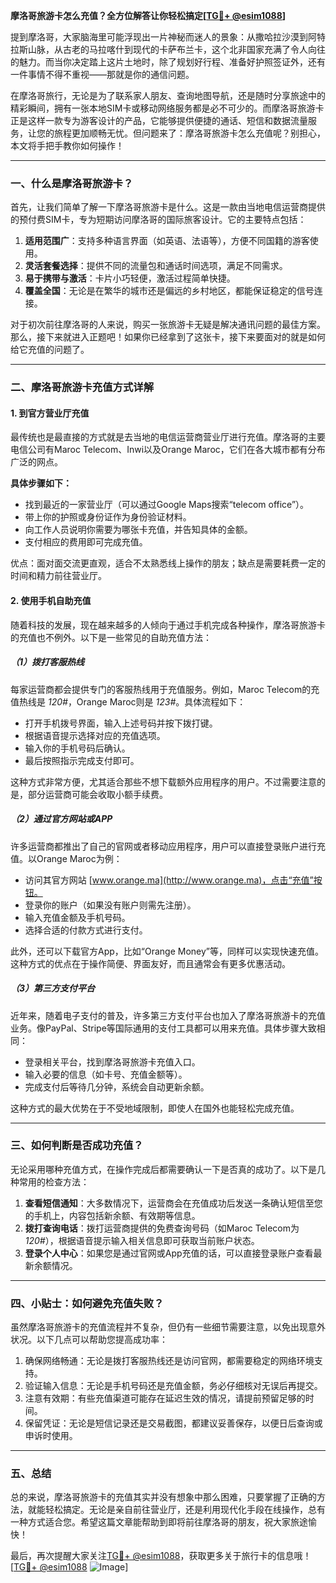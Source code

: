**摩洛哥旅游卡怎么充值？全方位解答让你轻松搞定[[TG💪+ @esim1088](https://t.me/s/esim1088)]**

提到摩洛哥，大家脑海里可能浮现出一片神秘而迷人的景象：从撒哈拉沙漠到阿特拉斯山脉，从古老的马拉喀什到现代的卡萨布兰卡，这个北非国家充满了令人向往的魅力。而当你决定踏上这片土地时，除了规划好行程、准备好护照签证外，还有一件事情不得不重视——那就是你的通信问题。

在摩洛哥旅行，无论是为了联系家人朋友、查询地图导航，还是随时分享旅途中的精彩瞬间，拥有一张本地SIM卡或移动网络服务都是必不可少的。而摩洛哥旅游卡正是这样一款专为游客设计的产品，它能够提供便捷的通话、短信和数据流量服务，让您的旅程更加顺畅无忧。但问题来了：摩洛哥旅游卡怎么充值呢？别担心，本文将手把手教你如何操作！

---

### 一、什么是摩洛哥旅游卡？

首先，让我们简单了解一下摩洛哥旅游卡是什么。这是一款由当地电信运营商提供的预付费SIM卡，专为短期访问摩洛哥的国际旅客设计。它的主要特点包括：

1. **适用范围广**：支持多种语言界面（如英语、法语等），方便不同国籍的游客使用。
2. **灵活套餐选择**：提供不同的流量包和通话时间选项，满足不同需求。
3. **易于携带与激活**：卡片小巧轻便，激活过程简单快捷。
4. **覆盖全国**：无论是在繁华的城市还是偏远的乡村地区，都能保证稳定的信号连接。

对于初次前往摩洛哥的人来说，购买一张旅游卡无疑是解决通讯问题的最佳方案。那么，接下来就进入正题吧！如果你已经拿到了这张卡，接下来要面对的就是如何给它充值的问题了。

---

### 二、摩洛哥旅游卡充值方式详解

#### 1. 到官方营业厅充值
最传统也是最直接的方式就是去当地的电信运营商营业厅进行充值。摩洛哥的主要电信公司有Maroc Telecom、Inwi以及Orange Maroc，它们在各大城市都有分布广泛的网点。

**具体步骤如下：**
- 找到最近的一家营业厅（可以通过Google Maps搜索“telecom office”）。
- 带上你的护照或身份证作为身份验证材料。
- 向工作人员说明你需要为哪张卡充值，并告知具体的金额。
- 支付相应的费用即可完成充值。

优点：面对面交流更直观，适合不太熟悉线上操作的朋友；缺点是需要耗费一定的时间和精力前往营业厅。

#### 2. 使用手机自助充值
随着科技的发展，现在越来越多的人倾向于通过手机完成各种操作，摩洛哥旅游卡的充值也不例外。以下是一些常见的自助充值方法：

##### （1）拨打客服热线
每家运营商都会提供专门的客服热线用于充值服务。例如，Maroc Telecom的充值热线是 *120#*，Orange Maroc则是 *123#*。具体流程如下：
- 打开手机拨号界面，输入上述号码并按下拨打键。
- 根据语音提示选择对应的充值选项。
- 输入你的手机号码后确认。
- 最后按照指示完成支付即可。

这种方式非常方便，尤其适合那些不想下载额外应用程序的用户。不过需要注意的是，部分运营商可能会收取小额手续费。

##### （2）通过官方网站或APP
许多运营商都推出了自己的官网或者移动应用程序，用户可以直接登录账户进行充值。以Orange Maroc为例：
- 访问其官方网站 [www.orange.ma](http://www.orange.ma)，点击“充值”按钮。
- 登录你的账户（如果没有账户则需先注册）。
- 输入充值金额及手机号码。
- 选择合适的付款方式进行支付。

此外，还可以下载官方App，比如“Orange Money”等，同样可以实现快速充值。这种方式的优点在于操作简便、界面友好，而且通常会有更多优惠活动。

##### （3）第三方支付平台
近年来，随着电子支付的普及，许多第三方支付平台也加入了摩洛哥旅游卡的充值业务。像PayPal、Stripe等国际通用的支付工具都可以用来充值。具体步骤大致相同：
- 登录相关平台，找到摩洛哥旅游卡充值入口。
- 输入必要的信息（如卡号、充值金额等）。
- 完成支付后等待几分钟，系统会自动更新余额。

这种方式的最大优势在于不受地域限制，即使人在国外也能轻松完成充值。

---

### 三、如何判断是否成功充值？

无论采用哪种充值方式，在操作完成后都需要确认一下是否真的成功了。以下是几种常用的检查方法：

1. **查看短信通知**：大多数情况下，运营商会在充值成功后发送一条确认短信至您的手机上，内容包括新余额、有效期等信息。
2. **拨打查询电话**：拨打运营商提供的免费查询号码（如Maroc Telecom为 *120#*），根据语音提示输入相关信息即可获取当前账户状态。
3. **登录个人中心**：如果您是通过官网或App充值的话，可以直接登录账户查看最新余额情况。

---

### 四、小贴士：如何避免充值失败？

虽然摩洛哥旅游卡的充值流程并不复杂，但仍有一些细节需要注意，以免出现意外状况。以下几点可以帮助您提高成功率：

1. 确保网络畅通：无论是拨打客服热线还是访问官网，都需要稳定的网络环境支持。
2. 验证输入信息：无论是手机号码还是充值金额，务必仔细核对无误后再提交。
3. 注意有效期：有些充值渠道可能存在延迟生效的情况，请提前预留足够的时间。
4. 保留凭证：无论是短信记录还是交易截图，都建议妥善保存，以便日后查询或申诉时使用。

---

### 五、总结

总的来说，摩洛哥旅游卡的充值其实并没有想象中那么困难，只要掌握了正确的方法，就能轻松搞定。无论是亲自前往营业厅，还是利用现代化手段在线操作，总有一种方式适合您。希望这篇文章能帮助到即将前往摩洛哥的朋友，祝大家旅途愉快！

最后，再次提醒大家关注[TG💪+ @esim1088](https://t.me/s/esim1088)，获取更多关于旅行卡的信息哦！[[TG💪+ @esim1088](https://t.me/s/esim1088) ![Image](https://i.postimg.cc/4NQfJmqS/Snipaste-2025-05-13-00-14-12.png)]